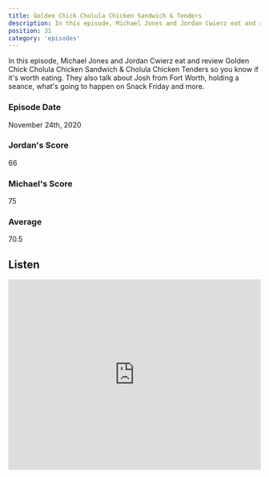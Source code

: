 ```yaml
---
title: Golden Chick Cholula Chicken Sandwich & Tenders
description: In this episode, Michael Jones and Jordan Cwierz eat and review Golden Chick Cholula Chicken Sandwich & Cholula Chicken Tenders so you know if it's worth eating
position: 31
category: 'episodes'
---
```


In this episode, Michael Jones and Jordan Cwierz eat and review Golden Chick Cholula Chicken Sandwich & Cholula Chicken Tenders so you know if it's worth eating. They also talk about Josh from Fort Worth, holding a seance, what's going to happen on Snack Friday and more.

### Episode Date

November 24th, 2020

### Jordan's Score

66

### Michael's Score

75

### Average

70.5

## Listen

<iframe src="https://open.spotify.com/embed-podcast/episode/2VULtnw2YsbPxYdUZTb3nH" loading="lazy" style="border: 0; width: 100%; height: 380px;" allow="encrypted-media"></iframe>
